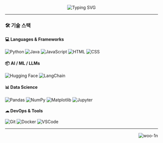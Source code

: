 <!-- 타이핑 애니메이션 -->
<p align="center">
  <img src="https://readme-typing-svg.demolab.com?font=Fira+Code&duration=2500&pause=1000&center=true&vCenter=true&width=435&lines=Hello!+I'm+woo_in!;AI+Engineer+%7C+Open+Source+Lover;Welcome+to+my+GitHub+Profile!" alt="Typing SVG" />
</p>

---

### 🛠 기술 스택

#### 💻 Languages & Frameworks
![Python](https://img.shields.io/badge/Python-3776AB?style=flat-square&logo=python&logoColor=white)
![Java](https://img.shields.io/badge/Java-007396?style=flat-square&logo=java&logoColor=white)
![JavaScript](https://img.shields.io/badge/JavaScript-F7DF1E?style=flat-square&logo=javascript&logoColor=black)
![HTML](https://img.shields.io/badge/HTML-E34F26?style=flat-square&logo=html5&logoColor=white)
![CSS](https://img.shields.io/badge/CSS-1572B6?style=flat-square&logo=css3&logoColor=white)

#### 📦 AI / ML / LLMs
![Hugging Face](https://img.shields.io/badge/HuggingFace-FFD21F?style=flat-square&logo=huggingface&logoColor=black)
![LangChain](https://img.shields.io/badge/LangChain-222222?style=flat-square&logo=chainlink&logoColor=white)

#### 📊 Data Science
![Pandas](https://img.shields.io/badge/Pandas-150458?style=flat-square&logo=pandas&logoColor=white)
![NumPy](https://img.shields.io/badge/NumPy-013243?style=flat-square&logo=numpy&logoColor=white)
![Matplotlib](https://img.shields.io/badge/Matplotlib-11557C?style=flat-square&logo=plotly&logoColor=white)
![Jupyter](https://img.shields.io/badge/Jupyter-F37626?style=flat-square&logo=Jupyter&logoColor=white)

#### ☁ DevOps & Tools
![Git](https://img.shields.io/badge/Git-F05032?style=flat-square&logo=git&logoColor=white)
![Docker](https://img.shields.io/badge/Docker-2496ED?style=flat-square&logo=docker&logoColor=white)
![VSCode](https://img.shields.io/badge/VSCode-007ACC?style=flat-square&logo=visual-studio-code&logoColor=white)

---

<!-- 방문자 수 -->
<p align="right">
  <img src="https://komarev.com/ghpvc/?username=woo-1n&label=Visitors&color=0e75b6&style=flat" alt="woo-1n" />
</p>
